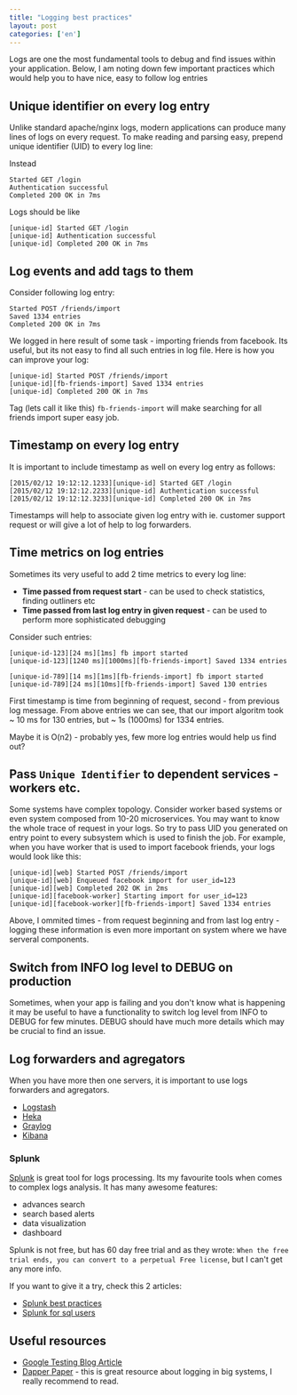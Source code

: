 ```yaml
--- 
title: "Logging best practices"
layout: post
categories: ['en']
---
```


Logs are one the most fundamental tools to debug and find issues within your application. Below, I am noting down few important practices which 
would help you to have nice, easy to follow log entries

## Unique identifier on every log entry

Unlike standard apache/nginx logs, modern applications can produce many lines of logs on every request. To make reading and parsing easy, prepend
unique identifier (UID) to every log line:

Instead
```
Started GET /login
Authentication successful
Completed 200 OK in 7ms
```

Logs should be like
```
[unique-id] Started GET /login
[unique-id] Authentication successful
[unique-id] Completed 200 OK in 7ms
```

## Log events and add tags to them

Consider following log entry:
```
Started POST /friends/import
Saved 1334 entries
Completed 200 OK in 7ms
```

We logged in here result of some task - importing friends from facebook. Its useful, but its not easy to find all such entries in log file.
Here is how you can improve your log:

```
[unique-id] Started POST /friends/import
[unique-id][fb-friends-import] Saved 1334 entries
[unique-id] Completed 200 OK in 7ms
```

Tag (lets call it like this) `fb-friends-import` will make searching for all friends import super easy job.

## Timestamp on every log entry

It is important to include timestamp as well on every log entry as follows:

```
[2015/02/12 19:12:12.1233][unique-id] Started GET /login
[2015/02/12 19:12:12.2233][unique-id] Authentication successful
[2015/02/12 19:12:12.3233][unique-id] Completed 200 OK in 7ms
```

Timestamps will help to associate given log entry with ie. customer support request or will give a lot of help to log forwarders.

## Time metrics on log entries

Sometimes its very useful to add 2 time metrics to every log line:
* **Time passed from request start** - can be used to check statistics, finding outliners etc 
* **Time passed from last log entry in given request** - can be used to perform more sophisticated debugging 
 
Consider such entries:
```
[unique-id-123][24 ms][1ms] fb import started
[unique-id-123][1240 ms][1000ms][fb-friends-import] Saved 1334 entries

[unique-id-789][14 ms][1ms][fb-friends-import] fb import started
[unique-id-789][24 ms][10ms][fb-friends-import] Saved 130 entries
```
First timestamp is time from beginning of request, second - from previous log message. From above entries we can see, that our import algoritm took ~ 10 ms for 130 entries, but ~ 1s (1000ms) for 1334 entries. 

Maybe it is O(n2) - probably yes, few more log entries would help us find out? 

## Pass `Unique Identifier` to dependent services - workers etc.

Some systems have complex topology. Consider worker based systems or even system composed from 10-20 microservices. You may want to know the whole trace of request in your logs. So try to pass UID you generated on entry point to every subsystem which is used to finish the job. For example, when you have worker that is used to import facebook friends, your logs would look like this:

```
[unique-id][web] Started POST /friends/import
[unique-id][web] Enqueued facebook import for user_id=123
[unique-id][web] Completed 202 OK in 2ms
[unique-id][facebook-worker] Starting import for user_id=123
[unique-id][facebook-worker][fb-friends-import] Saved 1334 entries
```

Above, I ommited times - from request beginning and from last log entry - logging these information is even more important on system where we have serveral components.

## Switch from INFO log level to DEBUG on production

Sometimes, when your app is failing and you don't know what is happening it may be useful to have a functionality to switch log level from INFO to DEBUG for few minutes. DEBUG should have much more details which may be crucial to find an issue.

## Log forwarders and agregators

When you have more then one servers, it is important to use logs forwarders and agregators.

* [Logstash](https://www.elastic.co/products/logstash)
* [Heka](https://github.com/mozilla-services/heka)
* [Graylog](https://www.graylog.org/)
* [Kibana](https://www.elastic.co/products/kibana)

### Splunk

[Splunk](http://www.splunk.com/) is great tool for logs processing. Its my favourite tools when comes to complex logs analysis.
It has many awesome features:
* advances search
* search based alerts
* data visualization
* dashboard

Splunk is not free, but has 60 day free trial and as they wrote: `When the free trial ends, you can convert to a perpetual Free license`, but I can't get any more info.

If you want to give it a try, check this 2 articles:
* [Splunk best practices](http://dev.splunk.com/view/logging-best-practices/SP-CAAADP6)
* [Splunk for sql users](http://docs.splunk.com/Documentation/Splunk/5.0/SearchReference/SQLtoSplunk)


## Useful resources

* [Google Testing Blog Article](http://googletesting.blogspot.ch/2013/06/optimal-logging.html)
* [Dapper Paper](http://research.google.com/pubs/pub36356.html) - this is great resource about logging in big systems, I really recommend to read.
